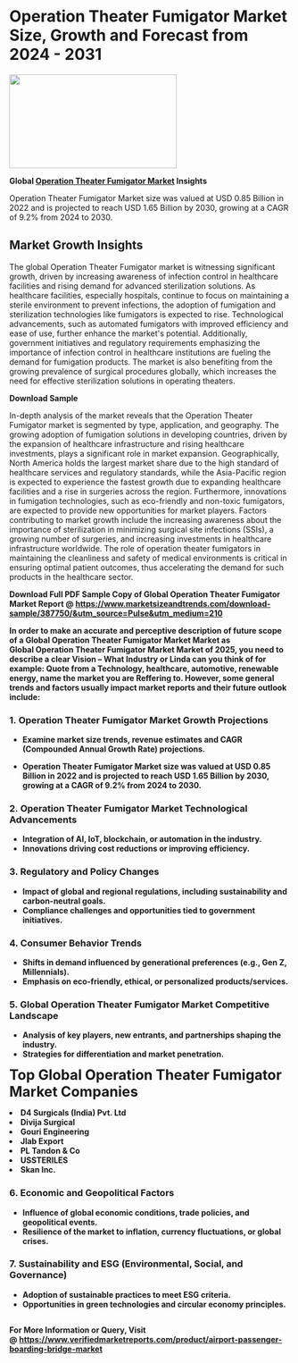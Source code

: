 <H1>Operation Theater Fumigator Market Size, Growth and Forecast from 2024 - 2031</H1><img class="aligncenter size-medium wp-image-584254" src="https://thirdeyenews.in/wp-content/uploads/2024/09/Global-Market-Research-300x168.jpeg" alt="" width="300" height="168" /><p><strong>Global&nbsp;<a href="https://www.marketsizeandtrends.com/download-sample/387750/&amp;utm_source=Pulse&amp;utm_medium=210">Operation Theater Fumigator Market</a> Insights</strong></p><p>Operation Theater Fumigator Market size was valued at USD 0.85 Billion in 2022 and is projected to reach USD 1.65 Billion by 2030, growing at a CAGR of 9.2% from 2024 to 2030.</p><p><h2>Market Growth Insights</h2> <p>The global Operation Theater Fumigator market is witnessing significant growth, driven by increasing awareness of infection control in healthcare facilities and rising demand for advanced sterilization solutions. As healthcare facilities, especially hospitals, continue to focus on maintaining a sterile environment to prevent infections, the adoption of fumigation and sterilization technologies like fumigators is expected to rise. Technological advancements, such as automated fumigators with improved efficiency and ease of use, further enhance the market's potential. Additionally, government initiatives and regulatory requirements emphasizing the importance of infection control in healthcare institutions are fueling the demand for fumigation products. The market is also benefiting from the growing prevalence of surgical procedures globally, which increases the need for effective sterilization solutions in operating theaters.</p> <p><strong>Download Sample</strong></p> <p>In-depth analysis of the market reveals that the Operation Theater Fumigator market is segmented by type, application, and geography. The growing adoption of fumigation solutions in developing countries, driven by the expansion of healthcare infrastructure and rising healthcare investments, plays a significant role in market expansion. Geographically, North America holds the largest market share due to the high standard of healthcare services and regulatory standards, while the Asia-Pacific region is expected to experience the fastest growth due to expanding healthcare facilities and a rise in surgeries across the region. Furthermore, innovations in fumigation technologies, such as eco-friendly and non-toxic fumigators, are expected to provide new opportunities for market players. Factors contributing to market growth include the increasing awareness about the importance of sterilization in minimizing surgical site infections (SSIs), a growing number of surgeries, and increasing investments in healthcare infrastructure worldwide. The role of operation theater fumigators in maintaining the cleanliness and safety of medical environments is critical in ensuring optimal patient outcomes, thus accelerating the demand for such products in the healthcare sector. <p><strong></p><p><span class=""><strong>Download Full PDF Sample Copy of Global Operation Theater Fumigator Market Report</strong> @ <a href="https://www.marketsizeandtrends.com/download-sample/387750/&amp;utm_source=Pulse&amp;utm_medium=210" target="_blank">https://www.marketsizeandtrends.com/download-sample/387750/&amp;utm_source=Pulse&amp;utm_medium=210</a></span></p><p>In order to make an accurate and perceptive description of future scope of a Global&nbsp;Operation Theater Fumigator Market Market as Global&nbsp;Operation Theater Fumigator Market Market of 2025, you need to describe a clear Vision &ndash; What Industry or Linda can you think of for example: Quote from a Technology, healthcare, automotive, renewable energy, name the market you are Reffering to. However, some general trends and factors usually impact market reports and their future outlook include:</p><h3>1.&nbsp;<strong>Operation Theater Fumigator Market Growth Projections</strong></h3><ul><li>Examine market size trends, revenue estimates and CAGR (Compounded Annual Growth Rate) projections.</li><li><p>Operation Theater Fumigator Market size was valued at USD 0.85 Billion in 2022 and is projected to reach USD 1.65 Billion by 2030, growing at a CAGR of 9.2% from 2024 to 2030.</p></li></ul><h3>2.&nbsp;<strong>Operation Theater Fumigator Market Technological Advancements</strong></h3><ul><li>Integration of AI, IoT, blockchain, or automation in the industry.</li><li>Innovations driving cost reductions or improving efficiency.</li></ul><h3>3.&nbsp;<strong>Regulatory and Policy Changes</strong></h3><ul><li>Impact of global and regional regulations, including sustainability and carbon-neutral goals.</li><li>Compliance challenges and opportunities tied to government initiatives.</li></ul><h3>4.&nbsp;<strong>Consumer Behavior Trends</strong></h3><ul><li>Shifts in demand influenced by generational preferences (e.g., Gen Z, Millennials).</li><li>Emphasis on eco-friendly, ethical, or personalized products/services.</li></ul><h3>5.&nbsp;<strong>Global Operation Theater Fumigator Market Competitive Landscape</strong></h3><ul><li>Analysis of key players, new entrants, and partnerships shaping the industry.</li><li>Strategies for differentiation and market penetration.</li></ul><p data-pm-slice="1 1 []"><span style="color: inherit; font-family: inherit; font-size: 25px;">Top Global Operation Theater Fumigator Market Companies</span></p><div class="" data-test-id=""><p><li>D4 Surgicals (India) Pvt. Ltd</li><li> Divija Surgical</li><li> Gouri Engineering</li><li> Jlab Export</li><li> PL Tandon & Co</li><li> USSTERILES</li><li> Skan Inc.</li></p></div><h3>6.&nbsp;<strong>Economic and Geopolitical Factors</strong></h3><ul><li>Influence of global economic conditions, trade policies, and geopolitical events.</li><li>Resilience of the market to inflation, currency fluctuations, or global crises.</li></ul><h3>7.&nbsp;<strong>Sustainability and ESG (Environmental, Social, and Governance)</strong></h3><ul><li>Adoption of sustainable practices to meet ESG criteria.</li><li>Opportunities in green technologies and circular economy principles.</li></ul><h2><strong style="font-size: 14px;">For More Information or Query, Visit @&nbsp;</strong><a style="background-color: #ffffff; font-size: 14px;" href="https://www.marketsizeandtrends.com/report/operation-theater-fumigator-market/" target="_blank">https://www.verifiedmarketreports.com/product/airport-passenger-boarding-bridge-market</a></h2>
